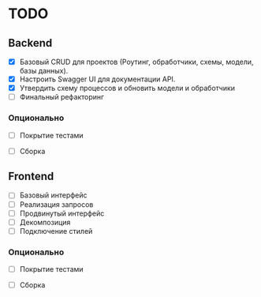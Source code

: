 # TODO 


## Backend
- [x] Базовый CRUD для проектов (Роутинг, обработчики, схемы, модели, базы данных).
- [x] Настроить Swagger UI для документации API.
- [x] Утвердить схему процессов и обновить модели и обработчики
- [ ] Финальный рефакторинг

### Опционально
- [ ] Покрытие тестами
- [ ] Сборка


## Frontend
- [ ] Базовый интерфейс
- [ ] Реализация запросов
- [ ] Продвинутый интерфейс
- [ ] Декомпозиция
- [ ] Подключение стилей

### Опционально
- [ ] Покрытие тестами
- [ ] Сборка

